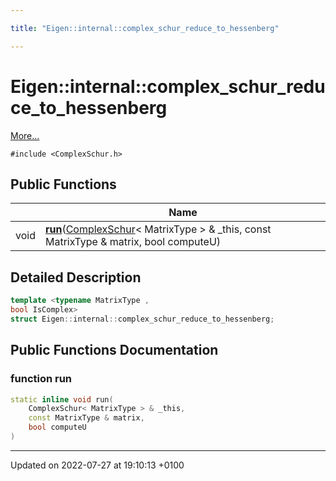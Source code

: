 ```yaml
---

title: "Eigen::internal::complex_schur_reduce_to_hessenberg"

---
```


# Eigen::internal::complex_schur_reduce_to_hessenberg



 [More...](#detailed-description)


`#include <ComplexSchur.h>`

## Public Functions

|                | Name           |
| -------------- | -------------- |
| void | **[run](http://example.org/classes/structeigen_1_1internal_1_1complex__schur__reduce__to__hessenberg/#function-run)**(<a href="http://example.org/classes/classeigen_1_1complexschur/">ComplexSchur</a>< MatrixType > & _this, const MatrixType & matrix, bool computeU) |

## Detailed Description

```cpp
template <typename MatrixType ,
bool IsComplex>
struct Eigen::internal::complex_schur_reduce_to_hessenberg;
```

## Public Functions Documentation

### function run

```cpp
static inline void run(
    ComplexSchur< MatrixType > & _this,
    const MatrixType & matrix,
    bool computeU
)
```


-------------------------------

Updated on 2022-07-27 at 19:10:13 +0100